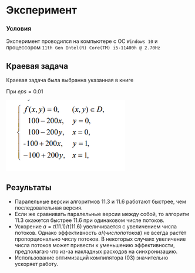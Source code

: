 # Эксперимент

### Условия
Эксперимент проводился на компьютере с ОС ``Windows 10`` и процессором ``11th Gen Intel(R) Core(TM) i5-11400h @ 2.70Hz``


## Краевая задача 

Краевая задача была выбранна указанная в книге

При $`eps = 0.01`$

![](func.png)

## Результаты

* Паралельные версии алгоритмов 11.3 и 11.6 работают быстрее, чем последовательная версия.
* Если же сравнивать паралельные версии между собой, то алгоритм 11.3 окажется быстрее 11.6 при одинаковом числе потоков.
* Ускорение $`a = t(11.1)/t(11.6)`$ увеличивается с увеличением числа потоков. 
Однако эффективность $`a/(число потоков)`$ не всегда растёт пропорционально числу потоков.
В некоторых случаях увеличение числа потоков может привести к уменьшению эффективности, предполагаю что из-за накладных расходов на 
синхронизацию.
* Использование оптимизаций компилятора (03) значительно ускоряет работу.

